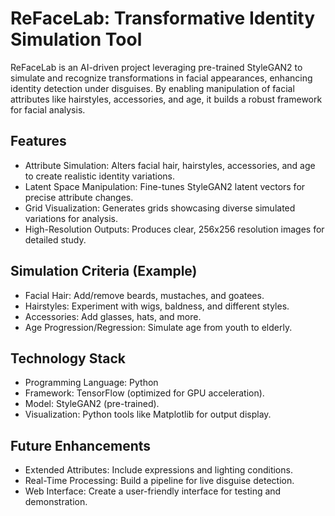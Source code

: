 # ReFaceLab: Transformative Identity Simulation Tool
ReFaceLab is an AI-driven project leveraging pre-trained StyleGAN2 to simulate and recognize transformations in facial appearances, enhancing identity detection under disguises. By enabling manipulation of facial attributes like hairstyles, accessories, and age, it builds a robust framework for facial analysis.


## Features

- Attribute Simulation: Alters facial hair, hairstyles, accessories, and age to create realistic identity variations.
- Latent Space Manipulation: Fine-tunes StyleGAN2 latent vectors for precise attribute changes.
- Grid Visualization: Generates grids showcasing diverse simulated variations for analysis.
- High-Resolution Outputs: Produces clear, 256x256 resolution images for detailed study.

## Simulation Criteria (Example)
- Facial Hair: Add/remove beards, mustaches, and goatees.
- Hairstyles: Experiment with wigs, baldness, and different styles.
- Accessories: Add glasses, hats, and more.
- Age Progression/Regression: Simulate age from youth to elderly.

## Technology Stack

- Programming Language: Python
- Framework: TensorFlow (optimized for GPU acceleration).
- Model: StyleGAN2 (pre-trained).
- Visualization: Python tools like Matplotlib for output display.


## Future Enhancements
- Extended Attributes: Include expressions and lighting conditions.
- Real-Time Processing: Build a pipeline for live disguise detection.
- Web Interface: Create a user-friendly interface for testing and demonstration.


